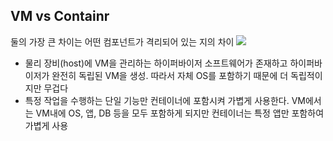 ## VM vs Containr
둘의 가장 큰 차이는 어떤 컴포넌트가 격리되어 있는 지의 차이
![](https://i.imgur.com/Hh33QsW.png)
- 물리 장비(host)에 VM을 관리하는 하이퍼바이저 소프트웨어가 존재하고 하이퍼바이저가 완전히 독립된 VM을 생성. 따라서 자체 OS를 포함하기 때문에 더 독립적이지만 무겁다
- 특정 작업을 수행하는 단일 기능만 컨테이너에 포함시켜 가볍게 사용한다. VM에서는 VM내에 OS, 앱, DB 등을 모두 포함하게 되지만 컨테이너는 특정 앱만 포함하여 가볍게 사용